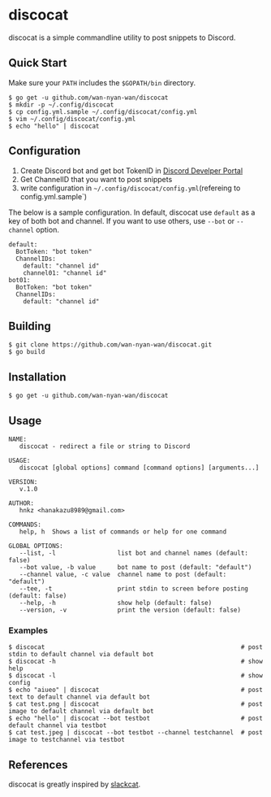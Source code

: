 # discocat

discocat is a simple commandline utility to post snippets to Discord.

## Quick Start

Make sure your `PATH` includes the `$GOPATH/bin` directory.

```
$ go get -u github.com/wan-nyan-wan/discocat
$ mkdir -p ~/.config/discocat
$ cp config.yml.sample ~/.config/discocat/config.yml
$ vim ~/.config/discocat/config.yml
$ echo "hello" | discocat
```

## Configuration

1. Create Discord bot and get bot TokenID in [Discord Develper Portal](https://discord.com/developers/applications)
2. Get ChannelID that you want to post snippets
3. write configuration in `~/.config/discocat/config.yml`(refereing to config.yml.sample`)

The below is a sample configuration. In default, discocat use `default` as a key of both bot and channel. If you want to use others, use `--bot` or `--channel` option.

```
default:
  BotToken: "bot token"
  ChannelIDs:
    default: "channel id"
    channel01: "channel id"
bot01:
  BotToken: "bot token"
  ChannelIDs:
    default: "channel id"
```

## Building

```
$ git clone https://github.com/wan-nyan-wan/discocat.git
$ go build
```

## Installation

```
$ go get -u github.com/wan-nyan-wan/discocat
```

## Usage

```
NAME:
   discocat - redirect a file or string to Discord

USAGE:
   discocat [global options] command [command options] [arguments...]

VERSION:
   v.1.0

AUTHOR:
   hnkz <hanakazu8989@gmail.com>

COMMANDS:
   help, h  Shows a list of commands or help for one command

GLOBAL OPTIONS:
   --list, -l                 list bot and channel names (default: false)
   --bot value, -b value      bot name to post (default: "default")
   --channel value, -c value  channel name to post (default: "default")
   --tee, -t                  print stdin to screen before posting (default: false)
   --help, -h                 show help (default: false)
   --version, -v              print the version (default: false)
```

### Examples

```
$ discocat                                                      # post stdin to default channel via default bot
$ discocat -h                                                   # show help
$ discocat -l                                                   # show config
$ echo "aiueo" | discocat                                       # post text to default channel via default bot
$ cat test.png | discocat                                       # post image to default channel via default bot
$ echo "hello" | discocat --bot testbot                         # post default channel via testbot
$ cat test.jpeg | discocat --bot testbot --channel testchannel  # post image to testchannel via testbot
```

## References

discocat is greatly inspired by [slackcat](https://github.com/bcicen/slackcat).
